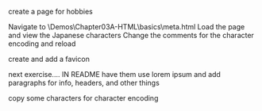 create a page for hobbies

Navigate to \Demos\Chapter03A-HTML\basics\meta.html
Load the page and view the Japanese characters
Change the comments for the character encoding and reload

create and add a favicon

next exercise....
IN README have them use lorem ipsum and add paragraphs for info, headers, and other things

copy some characters for character encoding


